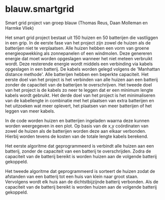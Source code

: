 # blauw.smartgrid
Smart grid project van groep blauw (Thomas Reus, Daan Molleman en Harmke Vliek)

Het smart grid project bestaat uit 150 huizen en 50 batterijen die vastliggen in een grip. In de eerste fase van het project zijn zowel de huizen als de batterijen niet te verplaatsen. Alle huizen hebben een vorm van groene energieopwekking als zonnepanelen of een windmolen. Deze genereren energie dat moet worden opgeslagen wanneer het niet meteen verbruikt wordt. Deze resterende energie wordt middels een verbinding via kabels opgeslagen in een batterij. De kabels worden gelegd volgens de 'Manhattan distance methode'. Alle batterijen hebben een beperkte capaciteit. Het eerste doel van het project is het verbinden van alle huizen aan een batterij zonder de capaciteit van de batterijen te overschrijven. Het tweede doel van het project is de kabels zo neer te leggen dat er een minimum lengte kabels wordt gebruikt. Het derde doel van het project is het minimaliseren van de kabellengte in combinatie met het plaatsen van extra batterijen en het uitzoeken wat meer oplevert, het plaatsen van meer batterijen of het leggen van meer kabels.

In de code worden huizen en batterijen ingeladen waarna deze kunnen worden weergegeven in een plot. Op basis van de x,y coördinaten van zowel de huizen als de batterijen worden deze aan elkaar verbonden. Hierbij worden tevens de kosten van de totale lengte kabels berekend. 

Het eerste algoritme dat geprogrammeerd is verbindt alle huizen aan een batterij, zonder de capaciteit van een batterij te overschrijden.
Zodra de capaciteit van de batterij bereikt is worden huizen aan de volgende batterij gekoppeld. 


Het tweede algoritme dat geprogrammeerd is sorteert de huizen zodat de afstanden van een batterij tot een huis van klein naar groot staan.
Vervolgens wordt elk huis aan de dichtstbijzijnde batterij verbonden. Als de capaciteit van de batterij bereikt is worden huizen aan de volgende batterij gekoppeld.


